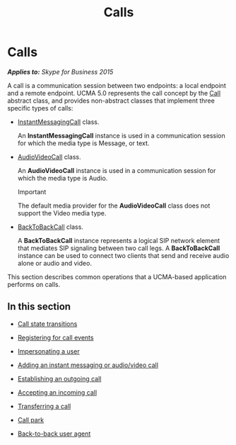 ﻿---
title: Calls
TOCTitle: Calls
ms:assetid: 010a8697-bd7a-47db-aeb5-183392f0cb1f
ms:mtpsurl: https://msdn.microsoft.com/en-us/library/Dn465990(v=office.16)
ms:contentKeyID: 65239926
ms.date: 07/27/2015
mtps_version: v=office.16
---

# Calls


_**Applies to:** Skype for Business 2015_

A call is a communication session between two endpoints: a local endpoint and a remote endpoint. UCMA 5.0 represents the call concept by the [Call](https://msdn.microsoft.com/en-us/library/hh384235\(v=office.16\)) abstract class, and provides non-abstract classes that implement three specific types of calls:

  - [InstantMessagingCall](https://msdn.microsoft.com/en-us/library/hh161841\(v=office.16\)) class.
    
    An **InstantMessagingCall** instance is used in a communication session for which the media type is Message, or text.

  - [AudioVideoCall](https://msdn.microsoft.com/en-us/library/hh383901\(v=office.16\)) class.
    
    An **AudioVideoCall** instance is used in a communication session for which the media type is Audio.
    

    > [!IMPORTANT]
    > <P>The default media provider for the <STRONG>AudioVideoCall</STRONG> class does not support the Video media type.</P>



  - [BackToBackCall](https://msdn.microsoft.com/en-us/library/hh365598\(v=office.16\)) class.
    
    A **BackToBackCall** instance represents a logical SIP network element that mediates SIP signaling between two call legs. A **BackToBackCall** instance can be used to connect two clients that send and receive audio alone or audio and video.

This section describes common operations that a UCMA-based application performs on calls.

## In this section

  - [Call state transitions](call-state-transitions.md)

  - [Registering for call events](registering-for-call-events.md)

  - [Impersonating a user](impersonating-a-user.md)

  - [Adding an instant messaging or audio/video call](adding-an-instant-messaging-or-audio-video-call.md)

  - [Establishing an outgoing call](establishing-an-outgoing-call.md)

  - [Accepting an incoming call](accepting-an-incoming-call.md)

  - [Transferring a call](transferring-a-call.md)

  - [Call park](call-park.md)

  - [Back-to-back user agent](back-to-back-user-agent.md)

